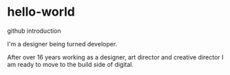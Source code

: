 # hello-world
github introduction

I'm a designer being turned developer. 

After over 16 years working as a designer, art director and creative director I am ready to move to the build side of digital.
